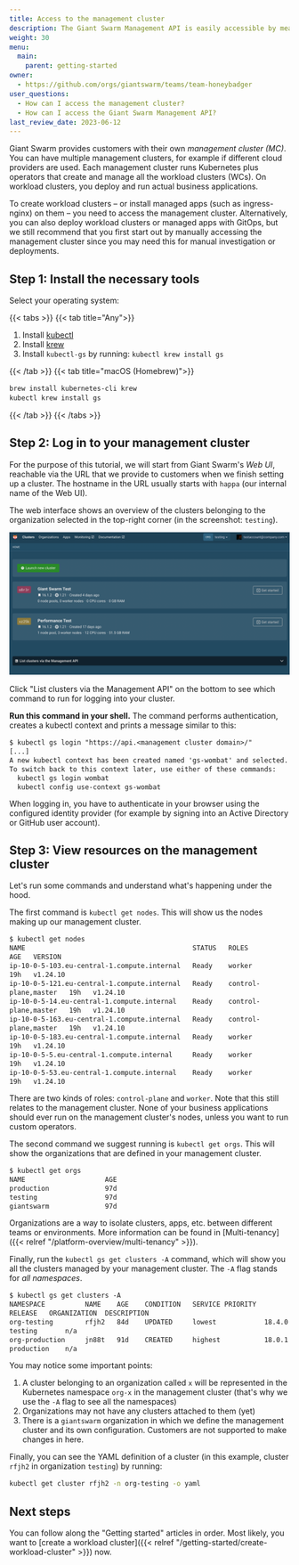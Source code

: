 ```yaml
---
title: Access to the management cluster
description: The Giant Swarm Management API is easily accessible by means of kubectl-gs, a kubectl plugin developed by Giant Swarm. This tutorial guides you throughout some of the most important features of the tool.
weight: 30
menu:
  main:
    parent: getting-started
owner:
  - https://github.com/orgs/giantswarm/teams/team-honeybadger
user_questions:
  - How can I access the management cluster?
  - How can I access the Giant Swarm Management API?
last_review_date: 2023-06-12
---
```


Giant Swarm provides customers with their own _management cluster (MC)_. You can have multiple management clusters, for example if different cloud providers are used. Each management cluster runs Kubernetes plus operators that create and manage all the workload clusters (WCs). On workload clusters, you deploy and run actual business applications.

To create workload clusters – or install managed apps (such as ingress-nginx) on them – you need to access the management cluster. Alternatively, you can also deploy workload clusters or managed apps with GitOps, but we still recommend that you first start out by manually accessing the management cluster since you may need this for manual investigation or deployments.

## Step 1: Install the necessary tools

Select your operating system:

{{< tabs >}}
{{< tab title="Any">}}

1. Install [kubectl](https://kubernetes.io/docs/tasks/tools/#kubectl)
2. Install [krew](https://krew.sigs.k8s.io/)
3. Install `kubectl-gs` by running: `kubectl krew install gs`

{{< /tab >}}
{{< tab title="macOS (Homebrew)">}}

```sh
brew install kubernetes-cli krew
kubectl krew install gs
```

{{< /tab >}}
{{< /tabs >}}

## Step 2: Log in to your management cluster

For the purpose of this tutorial, we will start from Giant Swarm's _Web UI_, reachable via the URL that we provide to customers when we finish setting up a cluster. The hostname in the URL usually starts with `happa` (our internal name of the Web UI).

The web interface shows an overview of the clusters belonging to the organization selected in the top-right corner (in the screenshot: `testing`).

![Clusters listed in the Web UI](happa-clusters.png)

Click "List clusters via the Management API" on the bottom to see which command to run for logging into your cluster.

**Run this command in your shell.** The command performs authentication, creates a kubectl context and prints a message similar to this:

```text
$ kubectl gs login "https://api.<management cluster domain>/"
[...]
A new kubectl context has been created named 'gs-wombat' and selected. To switch back to this context later, use either of these commands:
  kubectl gs login wombat
  kubectl config use-context gs-wombat
```

When logging in, you have to authenticate in your browser using the configured identity provider (for example by signing into an Active Directory or GitHub user account).

## Step 3: View resources on the management cluster

Let's run some commands and understand what's happening under the hood.

The first command is `kubectl get nodes`. This will show us the nodes making up our management cluster.

```text
$ kubectl get nodes
NAME                                          STATUS   ROLES                  AGE   VERSION
ip-10-0-5-103.eu-central-1.compute.internal   Ready    worker                 19h   v1.24.10
ip-10-0-5-121.eu-central-1.compute.internal   Ready    control-plane,master   19h   v1.24.10
ip-10-0-5-14.eu-central-1.compute.internal    Ready    control-plane,master   19h   v1.24.10
ip-10-0-5-163.eu-central-1.compute.internal   Ready    control-plane,master   19h   v1.24.10
ip-10-0-5-183.eu-central-1.compute.internal   Ready    worker                 19h   v1.24.10
ip-10-0-5-5.eu-central-1.compute.internal     Ready    worker                 19h   v1.24.10
ip-10-0-5-53.eu-central-1.compute.internal    Ready    worker                 19h   v1.24.10
```

There are two kinds of roles: `control-plane` and `worker`. Note that this still relates to the management cluster. None of your business applications should ever run on the management cluster's nodes, unless you want to run custom operators.

The second command we suggest running is `kubectl get orgs`. This will show the organizations that are defined in your management cluster.

```text
$ kubectl get orgs
NAME                    AGE
production              97d
testing                 97d
giantswarm              97d
```

Organizations are a way to isolate clusters, apps, etc. between different teams or environments. More information can be found in [Multi-tenancy]({{< relref "/platform-overview/multi-tenancy" >}}).

Finally, run the `kubectl gs get clusters -A` command, which will show you all the clusters managed by your management cluster. The `-A` flag stands for _all namespaces_.

```text
$ kubectl gs get clusters -A
NAMESPACE          NAME    AGE    CONDITION   SERVICE PRIORITY  RELEASE   ORGANIZATION  DESCRIPTION
org-testing        rfjh2   84d    UPDATED     lowest            18.4.0    testing       n/a
org-production     jn88t   91d    CREATED     highest           18.0.1    production    n/a
```

You may notice some important points:

1. A cluster belonging to an organization called `x` will be represented in the Kubernetes namespace `org-x` in the management cluster (that's why we use the `-A` flag to see all the namespaces)
2. Organizations may not have any clusters attached to them (yet)
3. There is a `giantswarm` organization in which we define the management cluster and its own configuration. Customers are not supported to make changes in here.

Finally, you can see the YAML definition of a cluster (in this example, cluster `rfjh2` in organization `testing`) by running:

```sh
kubectl get cluster rfjh2 -n org-testing -o yaml
```

## Next steps

You can follow along the "Getting started" articles in order. Most likely, you want to [create a workload cluster]({{< relref "/getting-started/create-workload-cluster" >}}) now.
